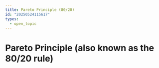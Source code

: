 ```yaml
---
title: Pareto Principle (80/20)
id: "20250524115617"
types:
  - open_topic
---
```


# Pareto Principle (also known as the 80/20 rule)

